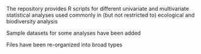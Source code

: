 The repository provides R scripts for different univariate and multivariate statistical analyses used commonly in (but not restricted to) ecological and biodiversity analysis

Sample datasets for some analyses have been added

Files have been re-organized into broad types
